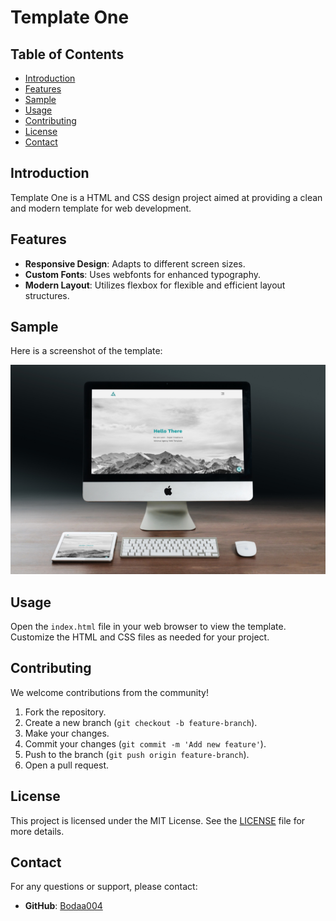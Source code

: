 # Template One

## Table of Contents
- [Introduction](#introduction)
- [Features](#features)
- [Sample](#sample)
- [Usage](#usage)
- [Contributing](#contributing)
- [License](#license)
- [Contact](#contact)

## Introduction
<a name="introduction"></a>
Template One is a HTML and CSS design project aimed at providing a clean and modern template for web development.

## Features
<a name="features"></a>
- **Responsive Design**: Adapts to different screen sizes.
- **Custom Fonts**: Uses webfonts for enhanced typography.
- **Modern Layout**: Utilizes flexbox for flexible and efficient layout structures.

## Sample
<a name="sample"></a>
Here is a screenshot of the template:

![Template Screenshot](images/screenshot.jpg)

## Usage
<a name="usage"></a>
Open the `index.html` file in your web browser to view the template. Customize the HTML and CSS files as needed for your project.

## Contributing
<a name="contributing"></a>
We welcome contributions from the community!

1. Fork the repository.
2. Create a new branch (`git checkout -b feature-branch`).
3. Make your changes.
4. Commit your changes (`git commit -m 'Add new feature'`).
5. Push to the branch (`git push origin feature-branch`).
6. Open a pull request.

## License
<a name="license"></a>
This project is licensed under the MIT License. See the [LICENSE](LICENSE) file for more details.

## Contact
<a name="contact"></a>
For any questions or support, please contact:
- **GitHub**: [Bodaa004](https://github.com/Bodaa004)
